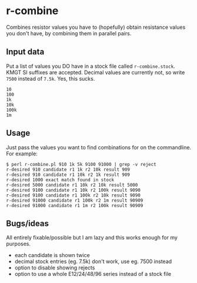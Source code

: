 # r-combine

Combines resistor values you have to (hopefully) obtain resistance
values you don't have, by combining them in parallel pairs.

## Input data

Put a list of values you DO have in a stock file called
`r-combine.stock`. KMGT SI suffixes are accepted. Decimal values are
currently not, so write `7500` instead of `7.5k`. Yes, this sucks.

    10
    100
    1k
    10k
    100k
    1m

## Usage

Just pass the values you want to find combinations for on the
commandline. For example:

    $ perl r-combine.pl 910 1k 5k 9100 91000 | grep -v reject
    r-desired 910 candidate r1 1k r2 10k result 909
    r-desired 910 candidate r1 10k r2 1k result 909
    r-desired 1000 exact match found in stock
    r-desired 5000 candidate r1 10k r2 10k result 5000
    r-desired 9100 candidate r1 10k r2 100k result 9090
    r-desired 9100 candidate r1 100k r2 10k result 9090
    r-desired 91000 candidate r1 100k r2 1m result 90909
    r-desired 91000 candidate r1 1m r2 100k result 90909

## Bugs/ideas

All entirely fixable/possible but I am lazy and this works enough for my purposes.

* each candidate is shown twice
* decimal stock entries (eg. 7.5k) don't work, use eg. 7500 instead
* option to disable showing rejects
* option to use a whole E12/24/48/96 series instead of a stock file
